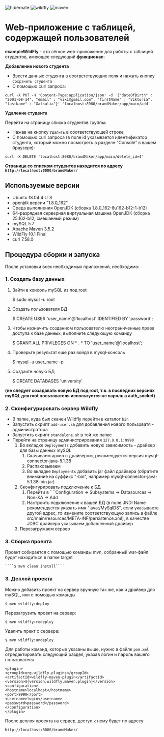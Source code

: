 ![hibernate](https://www.edureka.co/blog/wp-content/uploads/2019/07/Hibernate-Java-frameworks-Edureka-1.png)
![wildfly](https://design.jboss.org/wildfly/logo/final/wildfly_logomark.svg)
![maven](https://habrastorage.org/webt/5a/f3/22/5af322981410c538019113.png)
# Web-приложение с таблицей, содержащей пользователей

**exampleWildFly** - это лёгкое web-приложение для работы с таблицей студентов, имеющее следующий **функционал**:

**Добавление нового студента**           

  * Ввести данные студента в соответствующие поля и нажать кнопку ````Сохранить студента````              
  * С помощью curl запроса:        
  
````curl -X PUT -H 'Content-Type:application/json' -d '{"dateOfBirth" : "2001-08-14", "email" : "viki@gmail.com", "firstName" : "Viktoria", "lastName" : "Gatsulia"}' 'localhost:8080/brandMaker/app/main/add'````        
        
**Удаление студента**

Перейти на страницу списка студентов группы:                    
  * Нажав на кнопку ````Удалить```` в соответствующей строке                
  * С помощью curl запроса (в поле id указывается идентификатор студента, который можно посмотреть в разделе "Console" в вашем браузере):     
  
````curl -X DELETE 'localhost:8080/brandMaker/app/main/delete_id=4'````               
    

**Страница со списком студентов находится по адресу ````http://localhost:8080/brandMaker/````**
    
## Используемые версии

* Ubuntu 18.04.4 LTS
* openjdk версии "1.8.0_162"
* Среда выполнения OpenJDK (сборка 1.8.0_162-8u162-b12-1-b12)
* 64-разрядная серверная виртуальная машина OpenJDK (сборка 25.162-b12, смешанный режим)
* mySQL 5.7
* Apache Maven 3.5.2
* WildFly 10.1 Final
* curl 7.58.0 

## Процедура сборки и запуска

После установки всех необходимых приложений, необходимо:

### 1. Создать базу данных
1. Зайти в консоль mySQL из под root

    $ sudo mysql -u root
2. Создать пользователя БД

    $ CREATE USER 'user_name'@'localhost' IDENTIFIED BY 'password';
3. Чтобы назначить созданном пользователю неограниченные права доступа к базе данных, выполните следующую команду

    $ GRANT ALL PRIVILEGES ON * . * TO 'user_name'@'localhost';
4. Проверьте результат ещё раз войдя в mysql-консоль

    $ mysql -u user_name -p
5. Создайте новую БД

    $ CREATE DATABASES 'university'
    
**(не следует созадавать новую БД под root, т.к. в последних версиях mySQL для root пользователя используется не пароль а auth_socket)**  

### 2. Сконфигурировать сервер Wildfly

* В папке, куда был скачен Wildfly перейти в каталог ````bin````
* Запустить скрипт ````add-user.sh```` для добавления нового пользоватя - администратора
* Запустить скрипт ````standalone.sh```` в той же папке
* Перейти на страницу администрирования ````127.0.0.1:9990````
    1. Во вкладке ````Deployments```` добавить новую зависимость - драйвер для базы данных mySQL
        1. Скачиваем архив с драйвером, рекомендуется версия mysql-connector-java-5.1.38
        2. Распаковываем
        3. Во вкладке ````Deployments```` добавить jar файл драйвера (обратите внимание на суффикс "-bin", например mysql-connector-java-5.1.38-bin.jar)
    2. Сконфигурировать подключение к БД
        1. Перейти в ````Configuration -> Subsystems -> Datasources -> Non-XA -> Add
        2. Настроить подключение к вашей БД (в поле JNDI Name рекомендуется указать имя "java:/MySqlDS", если указываете другой адрес, то измените соответствующую запись в файле src/main/resources/META-INF/persistence.xml), в качестве JDBC драйвера указываем добавленный драйвер
    3. Перезагружаем сервер

### 3. Сборка проекта

Проект собирается с помощью команды mvn, собранный war-файл будет находиться в папке target

    ````$ mvn clean install````

### 3. Деплой проекта

Можно добавить проект на сервер вручную так же, как и драйвер для mySQL, или с помощью команды:

````$ mvn wildfly:deploy````
    
Перезагрузить проект на сервер:

````$ mvn wildfly:redeploy````

Удалить прект с сервера:

````$ mvn wildfly:undeploy````

Для работы команд, которые указаны выше, нужно в файле ````pom.xml```` отредактировать следующий раздел, указав логин и пароль вашего пользователя

````
<plugin>
<groupId>org.wildfly.plugins</groupId>
<artifactId>wildfly-maven-plugin</artifactId>
<version>${version.wildfly.maven.plugin}</version>
<configuration>
<hostname>localhost</hostname>
<port>9990</port>
<username>login</username>
<password>password</password>
</configuration>
</plugin>
````
    
После деплоя проекта на сервер, доступ к нему будет по адресу

````http://localhost:8080/brandMaker/````
